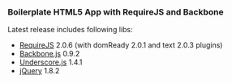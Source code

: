 ### Boilerplate HTML5 App with RequireJS and Backbone

Latest release includes following libs:
- [RequireJS](http://requirejs.org/) 2.0.6 (with domReady 2.0.1 and text 2.0.3 plugins)
- [Backbone.js](http://backbonejs.org/) 0.9.2
- [Underscore.js](http://underscorejs.org/) 1.4.1
- [jQuery](http://jquery.com/) 1.8.2

